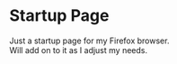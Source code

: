 # Startup Page
Just a startup page for my Firefox browser.  
Will add on to it as I adjust my needs.
